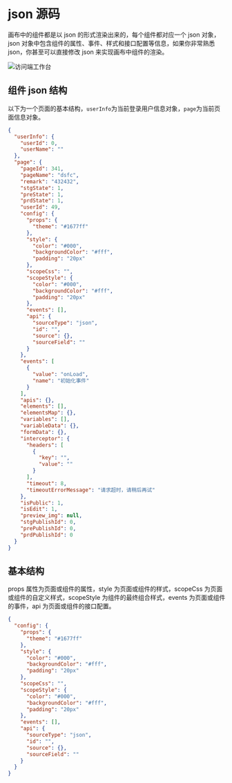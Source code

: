 # json 源码

画布中的组件都是以 json 的形式渲染出来的，每个组件都对应一个 json 对象，json 对象中包含组件的属性、事件、样式和接口配置等信息，如果你非常熟悉 json，你甚至可以直接修改 json 来实现画布中组件的渲染。

![访问端工作台](/page/click_json.png)

## 组件 json 结构

以下为一个页面的基本结构，`userInfo`为当前登录用户信息对象，`page`为当前页面信息对象。

```json
{
  "userInfo": {
    "userId": 0,
    "userName": ""
  },
  "page": {
    "pageId": 341,
    "pageName": "dsfc",
    "remark": "432432",
    "stgState": 1,
    "preState": 1,
    "prdState": 1,
    "userId": 49,
    "config": {
      "props": {
        "theme": "#1677ff"
      },
      "style": {
        "color": "#000",
        "backgroundColor": "#fff",
        "padding": "20px"
      },
      "scopeCss": "",
      "scopeStyle": {
        "color": "#000",
        "backgroundColor": "#fff",
        "padding": "20px"
      },
      "events": [],
      "api": {
        "sourceType": "json",
        "id": "",
        "source": {},
        "sourceField": ""
      }
    },
    "events": [
      {
        "value": "onLoad",
        "name": "初始化事件"
      }
    ],
    "apis": {},
    "elements": [],
    "elementsMap": {},
    "variables": [],
    "variableData": {},
    "formData": {},
    "interceptor": {
      "headers": [
        {
          "key": "",
          "value": ""
        }
      ],
      "timeout": 8,
      "timeoutErrorMessage": "请求超时，请稍后再试"
    },
    "isPublic": 1,
    "isEdit": 1,
    "preview_img": null,
    "stgPublishId": 0,
    "prePublishId": 0,
    "prdPublishId": 0
  }
}
```

## 基本结构

props 属性为页面或组件的属性，style 为页面或组件的样式，scopeCss 为页面或组件的自定义样式，scopeStyle 为组件的最终组合样式，events 为页面或组件的事件，api 为页面或组件的接口配置。

```json
{
  "config": {
    "props": {
      "theme": "#1677ff"
    },
    "style": {
      "color": "#000",
      "backgroundColor": "#fff",
      "padding": "20px"
    },
    "scopeCss": "",
    "scopeStyle": {
      "color": "#000",
      "backgroundColor": "#fff",
      "padding": "20px"
    },
    "events": [],
    "api": {
      "sourceType": "json",
      "id": "",
      "source": {},
      "sourceField": ""
    }
  }
}
```
